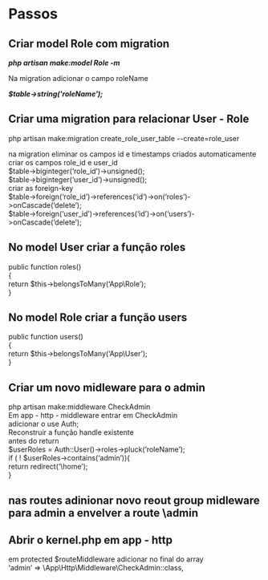 <h1>Passos</h1>
<h2>Criar model Role com migration</h2>
<p><i><b>php artisan make:model Role -m</b></i></p>
<p>Na migration adicionar o campo roleName</p>
<p><b><i>$table->string('roleName');</i></b></p>
<h2>Criar uma migration para relacionar User - Role</h2>
<p>php artisan make:migration create_role_user_table --create=role_user</p>
<p>na migration eliminar os campos id e timestamps criados automaticamente</br>
criar os campos role_id e user_id</br>
$table->biginteger(‘role_id’)->unsigned();</br>
$table->biginteger(‘user_id’)->unsigned();</br>
criar as foreign-key</br>
$table->foreign(‘role_id’)->references(‘id’)->on(‘roles’)->onCascade(‘delete’);</br>
$table->foreign(‘user_id’)->references(‘id’)->on(‘users’)->onCascade(‘delete’);</p>
<h2>No model User criar a função roles</h2>
<p>public function roles()</br>
{</br>
return $this->belongsToMany(‘App\Role’);</br>
}</p>
<h2>No model Role criar a função users</h2>
<p>public function users()</br>
{</br>
return $this->belongsToMany(‘App\User’);</br>
}</p>
<h2>Criar um novo midleware para o admin</h2
<p>php artisan make:middleware CheckAdmin</br>
Em app - http - middleware entrar em CheckAdmin</br>
adicionar o use Auth;</br>
Reconstruir a função handle existente</br>
antes do return</br>
$userRoles = Auth::User()->roles->pluck(‘roleName’);</br>
if ( ! $userRoles->contains(‘admin’)){</br>
return redirect(‘\home’);</br>
}</p>
<h2>nas routes adinionar novo reout group midleware para admin a envelver a route \admin</h2>
<h2>Abrir o kernel.php em app - http</h2>
<p>em protected $routeMiddleware adicionar no final do array</br>
‘admin’ => \App\Http\Middleware\CheckAdmin::class,</p>

